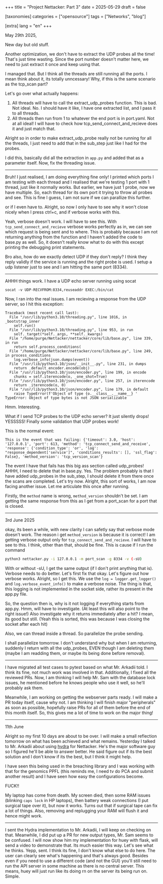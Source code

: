 +++
title = "Project Nettacker: Part 3"
date = 2025-05-29
draft = false

[taxonomies]
categories = ["opensource"]
tags = ["Networks", "blog"]

[extra]
lang = "en"
+++

May 29th 2025,

New day but old stuff.

Another optimization, we don't have to extract the UDP probes all the time! That's just time wasting. Since the port number doesn't matter here, we need to just extract it once and keep using that.

I managed that. But I think all the threads are still running all the ports. I mean think about it, its totally unncessary! Why, if this is the same scenario as the tcp_scan part? 

Let's go over what actually happens:

1. All threads will have to call the extract_udp_probes function. This is bad. Not ideal. No. I should have it like, I have one extracted list, and I pass it to all threads.
2. All threads then run from 1 to whatever the end port is in port.yaml. Not at all ideal! I will have to check how tcp_send_connect_and_recieve does it and just match that.

Alright so in order to make extract_udp_probe really not be running for all the threads, I just need to add that in the sub_step just like I had for the probes. 

I did this, basically did all the extraction in `app.py` and added that as a parameter itself. Now, fix the threading issue.

---

Bruh! I just realised, I am doing everything fine only! I printed which ports I am testing with each thread and I realised that we're testing 1 port with 1 thread, just like it normally works. But earlier, we have just 1 probe, now we have multiple. So, each thread for its own port it trying to throw all probes and see. This is fine I guess, I am not sure if we can parallize this further.

or if I even have to. Alright, so now I only have to see why it won't close nicely when I press ctrl+c, and if verbose works with this.

Yeah, verbose doesn't work. I will have to see this. With `tcp_send_connect_and_recieve` verbose works perfectly as in, we can see which request is being sent and to where. This is probably because I am not returning anything from the function and I haven't added the code to base.py as well. So, it doesn't really know what to do with this except printing the debugging print statements.

Bro also, how do we exactly detect UDP if they don't reply? I think they reply validly if the service is running and the right probe is used. I setup a udp listener just to see and I am hitting the same port (8334).

---

AHHH things work. I have a UDP echo server running using socat

`socat -v UDP-RECVFROM:8334,reuseaddr EXEC:/bin/cat`

Now, I ran into the real issues. I am recieving a response from the UDP server, so I hit this exception:

```
Traceback (most recent call last):
  File "/usr/lib/python3.10/threading.py", line 1016, in _bootstrap_inner
    self.run()
  File "/usr/lib/python3.10/threading.py", line 953, in run
    self._target(*self._args, **self._kwargs)
  File "/home/purge/Nettacker/nettacker/core/lib/base.py", line 339, in run
    return self.process_conditions(
  File "/home/purge/Nettacker/nettacker/core/lib/base.py", line 249, in process_conditions
    log.verbose_info(json.dumps(event))
  File "/usr/lib/python3.10/json/__init__.py", line 231, in dumps
    return _default_encoder.encode(obj)
  File "/usr/lib/python3.10/json/encoder.py", line 199, in encode
    chunks = self.iterencode(o, _one_shot=True)
  File "/usr/lib/python3.10/json/encoder.py", line 257, in iterencode
    return _iterencode(o, 0)
  File "/usr/lib/python3.10/json/encoder.py", line 179, in default
    raise TypeError(f'Object of type {o.__class__.__name__} '
TypeError: Object of type bytes is not JSON serializable
```

Hmm. Interesting. 

What if I send TCP probes to the UDP echo server? It just silently drops! YESSSSS! Finally some validation that UDP probes work!

This is the normal event:

```
This is the event that was failing: {'timeout': 3.0, 'host': '127.0.0.1', 'port': 613, 'method': 'tcp_connect_send_and_receive', 'response': {'condition_type': 'or', 'log': "response_dependent['service']", 'conditions_results': [], 'ssl_flag': False}, 'method_version': 'tcp_version_scan'}
```

The event I have that fails has this big ass section called udp_probes! AHHH, I need to delete that in base.py. Yes. The problem probably is that I have added udp_probes in the sub_step, I should delete it from there once the scans are completed. Let's try now. Alright, this sort of works, I am now facing another issue. Let me articulate this once after running.

Firstly, the `method` name is wrong, `method_version` shouldn't be set. I am getting the same response from this as I get from a port_scan for a port that is closed.

---

3rd June 2025

okay, its been a while, with new clarity I can safetly say that verbose mode doesn't work. The reason i get `method_version` is because it is correct! I am getting verbose output only for `tcp_connect_send_and_recieve`. I will have to see to this. I think, other than that, should be fine. This is cause if I run the command

```sh
python3 nettacker.py -i 127.0.0.1 -m port_scan -g 8334 -v (-sU)
```

With or without -sU, I get the same output (if I don't print anything that is). Verbose needs to do better. Let's first fix that okay. Let's figure out how verbose works. Alright, so I get this. We use the `log = logger.get_logger()` and  `log.verbose_event_info()` to make a verbose noise. The thing is that, this logging is not implemented in the socket side, rather its present in the app.py file. 

So, the question then is, why is it not logging if everything starts from app.py. Hmm, will have to investigate. (At least this will also point to the right issue!) Also investigate why it returns immediately after a hit? I mean, its good but still. (Yeah this is sorted, this was because I was closing the socket after each hit)

Also, we can thread inside a thread. So parallelize the probe sending.

I shall parallelize tomorrow. I don't understand why but when I am returning, suddenly I return with all the udp_probes, EVEN though I am deleting them (maybe I am readding them, or maybe its being done before removal).

---

I have migrated all test cases to pytest based on what Mr. Arkadii told. I think its fine, not much work was involved in that. Additionally, I fixed all the reviewed PRs. Now, I am thinking I will help Mr. Sam with the database lock issues, he mentioned before he knows people who use it well, so he'll probably ask them.

Meanwhile, I am working on getting the webserver parts ready. I will make a PR today itself, cause why not. I am thinking I will finish major "peripherals" as soon as possible, hopefully raise PRs for all of them before the end of this month itself. So, this gives me a lot of time to work on the major thing!

---

11th June

Alright so my first 10 days are about to be over. I will make a small reflection tomorrow on what has been achieved and what remains. Yesterday I talked to Mr. Arkadii about using [hydra](https://github.com/facebookresearch/hydra) for Nettacker. He's the major software guy so I figured he'll be able to answer better. He said figure out if its the best solution and I don't know if its the best, but I think it might help.

I have seen this being used in the breaching library and I was working with that for the genomics PPFL (this reminds me, I need tv do PCA and submit another result) and I have seen how easy the configurations become.

FUCK!!

My laptop has come from death. My screen died, then some RAM issues (blinking `caps lock` in HP laptops), then battery weak connections (I put surgical tape over it), but now it works. Turns out that if surgical tape can fix a lot of things. Also, removing and replugging your RAM will flush it and hence might work.

---

I sent the Hydra implementation to Mr. Arkadii, I will keep on checking on that. Meanwhile, I did put up a PR for new output types, Mr. Sam seems to be confused. I will now show him my implementation for huey with flask, will send a video to demonstrate that. Its much easier this way. Let's see what he thinks. Yepp, sent. I think its fine, I don't know what else to do here. The user can clearly see what's happening and that's always good. 
Besides even if you need to use a different code (and not the GUI) you'll still need to run the API server in some machine as there is no central server. This means, huey will just run like its doing rn on the server its being run on. Simple.